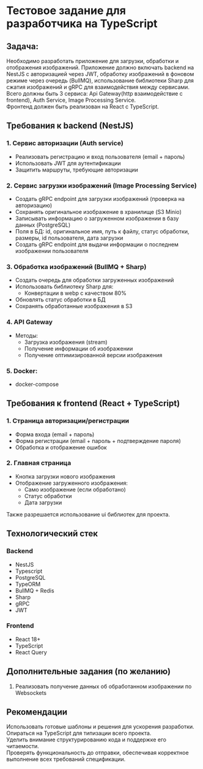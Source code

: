 # Тестовое задание для разработчика на TypeScript

## Задача:

Необходимо разработать приложение для загрузки, обработки и отображения изображений. Приложение должно включать backend на NestJS с авторизацией через JWT, обработку изображений в фоновом режиме через очередь (BullMQ), использование библиотеки Sharp для сжатия изображений и gRPC для взаимодействия между сервисами. Всего должны быть 3 сервиса: Api Gateway(http взаимодействие с frontend), Auth Service, Image Processing Service.  
Фронтенд должен быть реализован на React с TypeScript.

## Требования к backend (NestJS)

### 1. Сервис авторизации (Auth service)

- Реализовать регистрацию и вход пользователя (email + пароль)
- Использовать JWT для аутентификации
- Защитить маршруты, требующие авторизации

### 2. Сервис загрузки изображений (Image Processing Service)

- Создать gRPC endpoint для загрузки изображений (проверка на авторизацию)
- Сохранять оригинальное изображение в хранилище (S3 Minio)
- Записывать информацию о загруженном изображении в базу данных (PostgreSQL)
- Поля в БД: id, оригинальное имя, путь к файлу, статус обработки, размеры, id пользователя, дата загрузки
- Создать gRPC endpoint для выдачи информации о последнем изображении пользователя

### 3. Обработка изображений (BullMQ + Sharp)

- Создать очередь для обработки загруженных изображений
- Использовать библиотеку Sharp для:
  - Конвертации в webp с качеством 80%
- Обновлять статус обработки в БД
- Сохранять обработанные изображения в S3

### 4. API Gateway

- Методы:
  - Загрузка изображения (stream)
  - Получение информации об изображении
  - Получение оптимизированной версии изображения

### 5. Docker:

- docker-compose

## Требования к frontend (React + TypeScript)

### 1. Страница авторизации/регистрации

- Форма входа (email + пароль)
- Форма регистрации (email + пароль + подтверждение пароля)
- Обработка и отображение ошибок

### 2. Главная страница

- Кнопка загрузки нового изображения
- Отображение загруженного изображения:
  - Само изображение (если обработано)
  - Статус обработки
  - Дата загрузки

Также разрешается использование ui библиотек для проекта.

## Технологический стек

### Backend

- NestJS
- Typescript
- PostgreSQL
- TypeORM
- BullMQ + Redis
- Sharp
- gRPC
- JWT

### Frontend

- React 18+
- TypeScript
- React Query

## Дополнительные задания (по желанию)

1. Реализовать получение данных об обработанном изображении по Websockets

## Рекомендации

Использовать готовые шаблоны и решения для ускорения разработки.  
Опираться на TypeScript для типизации всего проекта.  
Уделить внимание структурированию кода и поддержке его читаемости.  
Проверять функциональность до отправки, обеспечивая корректное выполнение всех требований спецификации.
